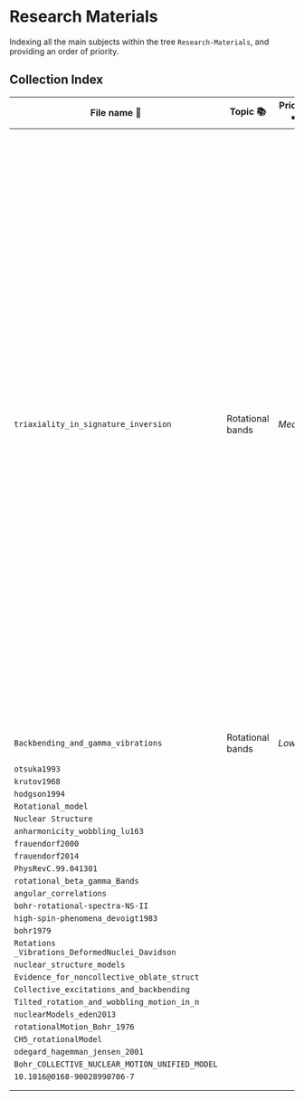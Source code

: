 # Research Materials

Indexing all the main subjects within the tree `Research-Materials`, and providing an order of priority.

## Collection Index

| File name 📄                                    | Topic 📚         | Priority ➡️ | File location 🔎                                                                                                                                                         | Main ideas ⭐️                                                                                                                                                                                                                                                                                                                                                                                                                                                                                                                                                                                                                                                                                                                                                                                                                |
| ----------------------------------------------- | ---------------- | ----------- | ------------------------------------------------------------------------------------------------------------------------------------------------------------------------ | ----------------------------------------------------------------------------------------------------------------------------------------------------------------------------------------------------------------------------------------------------------------------------------------------------------------------------------------------------------------------------------------------------------------------------------------------------------------------------------------------------------------------------------------------------------------------------------------------------------------------------------------------------------------------------------------------------------------------------------------------------------------------------------------------------------------------------- |
| `triaxiality_in_signature_inversion`            | Rotational bands | _Medium_    | `/Users/robertpoenaru/Library/Mobile Documents/com~apple~CloudDocs/Work/Pipeline/DFT/nuclear-structure-theory/Research-Materials/triaxiality_in_signature_inversion.pdf` | Rotational bands with (Th11/2)'(vh11/2)' configurations are studied using a particle-rotor model in which a proton and a neutron quasiparticles interacting through a zero-range force are coupled with a triaxial rotor. It is shown for 124 Cs that one can reproduce the signature dependence of energy and B(M1)/B(E2) ratio best when one takes into account y-deformations with irrotational-flow moment of inertia in addition to the proton-neutron interaction proposed by Semmes and Ragnarsson. Including both effects, a systematic calculation of signature splittings is performed for Cs, La isotopes and N =75 isotones to be compared with experiments. Discussions are also done on the deficiencies of the cranking model concerning its applicability to signature inversion phenomena in odd-odd nuclei. |
|                                                 |
| `Backbending_and_gamma_vibrations`              | Rotational bands | _Low_       | `/Users/robertpoenaru/Library/Mobile Documents/com~apple~CloudDocs/Work/Pipeline/DFT/nuclear-structure-theory/Research-Materials/Backbending_and_gamma_vibrations.pdf`   |                                                                                                                                                                                                                                                                                                                                                                                                                                                                                                                                                                                                                                                                                                                                                                                                                               |
| `otsuka1993`                                    |                  |             |                                                                                                                                                                          |                                                                                                                                                                                                                                                                                                                                                                                                                                                                                                                                                                                                                                                                                                                                                                                                                               |
| `krutov1968`                                    |                  |             |                                                                                                                                                                          |                                                                                                                                                                                                                                                                                                                                                                                                                                                                                                                                                                                                                                                                                                                                                                                                                               |
| `hodgson1994`                                   |                  |             |                                                                                                                                                                          |                                                                                                                                                                                                                                                                                                                                                                                                                                                                                                                                                                                                                                                                                                                                                                                                                               |
| `Rotational_model`                              |                  |             |                                                                                                                                                                          |                                                                                                                                                                                                                                                                                                                                                                                                                                                                                                                                                                                                                                                                                                                                                                                                                               |
| `Nuclear Structure`                             |                  |             |                                                                                                                                                                          |                                                                                                                                                                                                                                                                                                                                                                                                                                                                                                                                                                                                                                                                                                                                                                                                                               |
| `anharmonicity_wobbling_lu163`                  |                  |             |                                                                                                                                                                          |                                                                                                                                                                                                                                                                                                                                                                                                                                                                                                                                                                                                                                                                                                                                                                                                                               |
| `frauendorf2000`                                |                  |             |                                                                                                                                                                          |                                                                                                                                                                                                                                                                                                                                                                                                                                                                                                                                                                                                                                                                                                                                                                                                                               |
| `frauendorf2014`                                |                  |             |                                                                                                                                                                          |                                                                                                                                                                                                                                                                                                                                                                                                                                                                                                                                                                                                                                                                                                                                                                                                                               |
| `PhysRevC.99.041301`                            |                  |             |                                                                                                                                                                          |                                                                                                                                                                                                                                                                                                                                                                                                                                                                                                                                                                                                                                                                                                                                                                                                                               |
| `rotational_beta_gamma_Bands`                   |                  |             |                                                                                                                                                                          |                                                                                                                                                                                                                                                                                                                                                                                                                                                                                                                                                                                                                                                                                                                                                                                                                               |
| `angular_correlations`                          |                  |             |                                                                                                                                                                          |                                                                                                                                                                                                                                                                                                                                                                                                                                                                                                                                                                                                                                                                                                                                                                                                                               |
| `bohr-rotational-spectra-NS-II`                 |                  |             |                                                                                                                                                                          |                                                                                                                                                                                                                                                                                                                                                                                                                                                                                                                                                                                                                                                                                                                                                                                                                               |
| `high-spin-phenomena_devoigt1983`               |                  |             |                                                                                                                                                                          |                                                                                                                                                                                                                                                                                                                                                                                                                                                                                                                                                                                                                                                                                                                                                                                                                               |
| `bohr1979`                                      |                  |             |                                                                                                                                                                          |                                                                                                                                                                                                                                                                                                                                                                                                                                                                                                                                                                                                                                                                                                                                                                                                                               |
| `Rotations _Vibrations_DeformedNuclei_Davidson` |                  |             |                                                                                                                                                                          |                                                                                                                                                                                                                                                                                                                                                                                                                                                                                                                                                                                                                                                                                                                                                                                                                               |
| `nuclear_structure_models`                      |                  |             |                                                                                                                                                                          |                                                                                                                                                                                                                                                                                                                                                                                                                                                                                                                                                                                                                                                                                                                                                                                                                               |
| `Evidence_for_noncollective_oblate_struct`      |                  |             |                                                                                                                                                                          |                                                                                                                                                                                                                                                                                                                                                                                                                                                                                                                                                                                                                                                                                                                                                                                                                               |
| `Collective_excitations_and_backbending`        |                  |             |                                                                                                                                                                          |                                                                                                                                                                                                                                                                                                                                                                                                                                                                                                                                                                                                                                                                                                                                                                                                                               |
| `Tilted_rotation_and_wobbling_motion_in_n`      |                  |             |                                                                                                                                                                          |                                                                                                                                                                                                                                                                                                                                                                                                                                                                                                                                                                                                                                                                                                                                                                                                                               |
| `nuclearModels_eden2013`                        |                  |             |                                                                                                                                                                          |                                                                                                                                                                                                                                                                                                                                                                                                                                                                                                                                                                                                                                                                                                                                                                                                                               |
| `rotationalMotion_Bohr_1976`                    |                  |             |                                                                                                                                                                          |                                                                                                                                                                                                                                                                                                                                                                                                                                                                                                                                                                                                                                                                                                                                                                                                                               |
| `CH5_rotationalModel`                           |                  |             |                                                                                                                                                                          |                                                                                                                                                                                                                                                                                                                                                                                                                                                                                                                                                                                                                                                                                                                                                                                                                               |
| `odegard_hagemman_jensen_2001`                  |                  |             |                                                                                                                                                                          |                                                                                                                                                                                                                                                                                                                                                                                                                                                                                                                                                                                                                                                                                                                                                                                                                               |
| `Bohr_COLLECTIVE_NUCLEAR_MOTION_UNIFIED_MODEL`  |                  |             |                                                                                                                                                                          |                                                                                                                                                                                                                                                                                                                                                                                                                                                                                                                                                                                                                                                                                                                                                                                                                               |
| `10.1016@0168-90028990706-7`                    |                  |             |                                                                                                                                                                          |                                                                                                                                                                                                                                                                                                                                                                                                                                                                                                                                                                                                                                                                                                                                                                                                                               |
|                                                 |                  |             |                                                                                                                                                                          |                                                                                                                                                                                                                                                                                                                                                                                                                                                                                                                                                                                                                                                                                                                                                                                                                               |
|                                                 |                  |             |                                                                                                                                                                          |                                                                                                                                                                                                                                                                                                                                                                                                                                                                                                                                                                                                                                                                                                                                                                                                                               |
